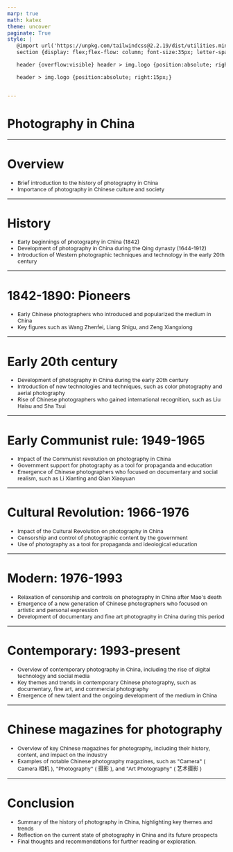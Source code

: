 ```yaml
---
marp: true
math: katex
theme: uncover
paginate: True
style: |
   @import url('https://unpkg.com/tailwindcss@2.2.19/dist/utilities.min.css');
   section {display: flex;flex-flow: column; font-size:35px; letter-spacing:1.4px;}

   header {overflow:visible} header > img.logo {position:absolute; right:15px;}

   header > img.logo {position:absolute; right:15px;}


---
```

<!-- backgroundColor: white -->
<!-- _class: lead -->

 # Photography in China

---
<style scoped>p,li {font-size:0.92em}</style>

 # Overview
- Brief introduction to the history of photography in China
- Importance of photography in Chinese culture and society


---
<style scoped>p,li {font-size:0.88em}</style>

 # History

- Early beginnings of photography in China (1842)
- Development of photography in China during the Qing dynasty (1644-1912)
- Introduction of Western photographic techniques and technology in the early 20th century

---
<style scoped>p,li {font-size:0.92em}</style>

 # 1842-1890: Pioneers

- Early Chinese photographers who introduced and popularized the medium in China
- Key figures such as Wang Zhenfei, Liang Shigu, and Zeng Xiangxiong

---
<style scoped>p,li {font-size:0.88em}</style>

 # Early 20th century

- Development of photography in China during the early 20th century
- Introduction of new technologies and techniques, such as color photography and aerial photography
- Rise of Chinese photographers who gained international recognition, such as Liu Haisu and Sha Tsui

---
<style scoped>p,li {font-size:0.88em}</style>

 # Early Communist rule: 1949-1965

- Impact of the Communist revolution on photography in China
- Government support for photography as a tool for propaganda and education
- Emergence of Chinese photographers who focused on documentary and social realism, such as Li Xianting and Qian Xiaoyuan

---
<style scoped>p,li {font-size:0.88em}</style>

 # Cultural Revolution: 1966-1976
- Impact of the Cultural Revolution on photography in China
- Censorship and control of photographic content by the government
- Use of photography as a tool for propaganda and ideological education


---
<style scoped>p,li {font-size:0.88em}</style>

 # **Modern: 1976-1993**
- Relaxation of censorship and controls on photography in China after Mao's death
- Emergence of a new generation of Chinese photographers who focused on artistic and personal expression
- Development of documentary and fine art photography in China during this period


---
<style scoped>p,li {font-size:0.88em}</style>

 # Contemporary: 1993-present
- Overview of contemporary photography in China, including the rise of digital technology and social media
- Key themes and trends in contemporary Chinese photography, such as documentary, fine art, and commercial photography
- Emergence of new talent and the ongoing development of the medium in China


---
<style scoped>p,li {font-size:0.92em}</style>

 # Chinese magazines for photography

- Overview of key Chinese magazines for photography, including their history, content, and impact on the industry
- Examples of notable Chinese photography magazines, such as "Camera" ( Camera 相机 ), "Photography" ( 摄影 ), and "Art Photography" ( 艺术摄影 )

---
<style scoped>p,li {font-size:0.88em}</style>

 # Conclusion

- Summary of the history of photography in China, highlighting key themes and trends
- Reflection on the current state of photography in China and its future prospects
- Final thoughts and recommendations for further reading or exploration.